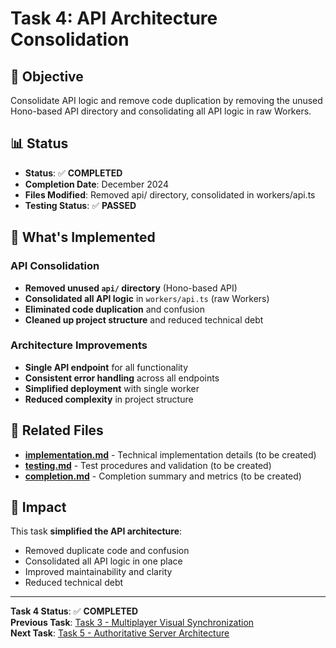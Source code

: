 # Task 4: API Architecture Consolidation

## 🎯 **Objective**
Consolidate API logic and remove code duplication by removing the unused Hono-based API directory and consolidating all API logic in raw Workers.

## 📊 **Status**
- **Status**: ✅ **COMPLETED**
- **Completion Date**: December 2024
- **Files Modified**: Removed api/ directory, consolidated in workers/api.ts
- **Testing Status**: ✅ **PASSED**

## 🔧 **What's Implemented**

### **API Consolidation**
- **Removed unused `api/` directory** (Hono-based API)
- **Consolidated all API logic** in `workers/api.ts` (raw Workers)
- **Eliminated code duplication** and confusion
- **Cleaned up project structure** and reduced technical debt

### **Architecture Improvements**
- **Single API endpoint** for all functionality
- **Consistent error handling** across all endpoints
- **Simplified deployment** with single worker
- **Reduced complexity** in project structure

## 📁 **Related Files**

- **[implementation.md](implementation.md)** - Technical implementation details (to be created)
- **[testing.md](testing.md)** - Test procedures and validation (to be created)
- **[completion.md](completion.md)** - Completion summary and metrics (to be created)

## 🚀 **Impact**

This task **simplified the API architecture**:
- Removed duplicate code and confusion
- Consolidated all API logic in one place
- Improved maintainability and clarity
- Reduced technical debt

---

**Task 4 Status**: ✅ **COMPLETED**  
**Previous Task**: [Task 3 - Multiplayer Visual Synchronization](../03-visual-sync/README.md)  
**Next Task**: [Task 5 - Authoritative Server Architecture](../05-authoritative-server/README.md) 